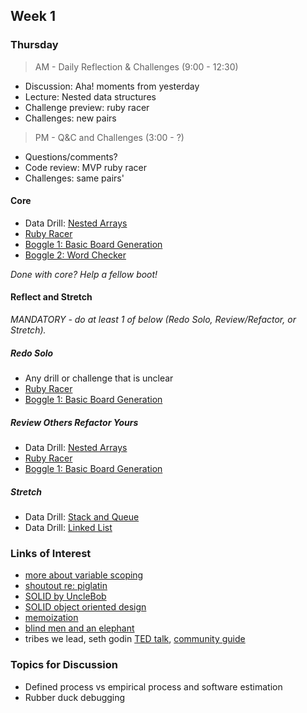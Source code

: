 ## Week 1

### Thursday

> AM - Daily Reflection & Challenges (9:00 - 12:30)

- Discussion: Aha! moments from yesterday
- Lecture: Nested data structures
- Challenge preview: ruby racer
- Challenges: new pairs

> PM - Q&C and Challenges (3:00 - ?)

- Questions/comments?
- Code review: MVP ruby racer
- Challenges: same pairs'

#### Core

- Data Drill: [Nested Arrays](https://github.com/Devbootcamp/data-drill-nested-arrays-challenge)
- [Ruby Racer](https://github.com/Devbootcamp/ruby-racer-1-outrageous-fortune-challenge)
- [Boggle 1: Basic Board Generation](https://github.com/Devbootcamp/boggle-1-basic-board-generation-challenge)
- [Boggle 2: Word Checker](https://github.com/Devbootcamp/boggle-2-word-checker-challenge)

*Done with core? Help a fellow boot!*

#### Reflect and Stretch

*MANDATORY - do at least 1 of below (Redo Solo, Review/Refactor, or Stretch).*

##### Redo Solo

- Any drill or challenge that is unclear
- [Ruby Racer](https://github.com/Devbootcamp/ruby-racer-1-outrageous-fortune-challenge)
- [Boggle 1: Basic Board Generation](https://github.com/Devbootcamp/boggle-1-basic-board-generation-challenge)

##### Review Others Refactor Yours

- Data Drill: [Nested Arrays]()
- [Ruby Racer](https://github.com/Devbootcamp/ruby-racer-1-outrageous-fortune-challenge)
- [Boggle 1: Basic Board Generation](https://github.com/Devbootcamp/boggle-1-basic-board-generation-challenge)

##### Stretch

- Data Drill: [Stack and Queue]()
- Data Drill: [Linked List](https://github.com/Devbootcamp/data-drill-linked-list-challenge)

### Links of Interest

- [more about variable scoping](https://gist.github.com/alycit/cce40544f02946715266)
- [shoutout re: piglatin](https://gist.github.com/dmill/c558a263d04d2f861a95)
- [SOLID by UncleBob](http://butunclebob.com/ArticleS.UncleBob.PrinciplesOfOod)
- [SOLID object oriented design](http://en.wikipedia.org/wiki/SOLID_(object-oriented_design))
- [memoization](http://en.wikipedia.org/wiki/Memoization)
- [blind men and an elephant](http://en.wikipedia.org/wiki/Blind_men_and_an_elephant)
- tribes we lead, seth godin [TED talk](http://www.ted.com/talks/seth_godin_on_the_tribes_we_lead.html), [community guide](http://sethgodin.typepad.com/seths_blog/files/TribesQA2.pdf)

### Topics for Discussion

- Defined process vs empirical process and software estimation
- Rubber duck debugging
